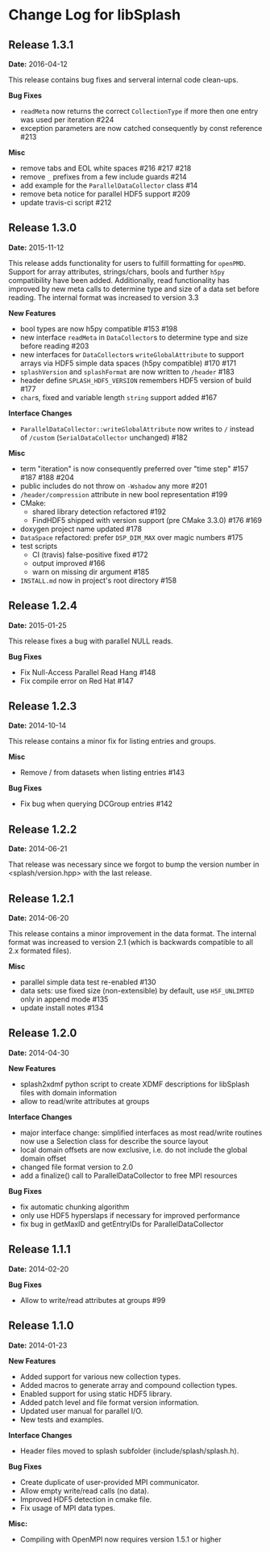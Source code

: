 Change Log for libSplash
================================================================

Release 1.3.1
-------------
**Date:** 2016-04-12

This release contains bug fixes and serveral internal code
clean-ups.

**Bug Fixes**

 - `readMeta` now returns the correct `CollectionType` if more then
   one entry was used per iteration #224
 - exception parameters are now catched consequently by const
   reference #213


**Misc**

 - remove tabs and EOL white spaces #216 #217 #218
 - remove `_` prefixes from a few include guards #214
 - add example for the `ParallelDataCollector` class #14
 - remove beta notice for parallel HDF5 support #209
 - update travis-ci script #212


Release 1.3.0
-------------
**Date:** 2015-11-12

This release adds functionality for users to fulfill formatting for
`openPMD`. Support for array attributes, strings/chars, bools and
further `h5py` compatibility have been added. Additionally, read
functionality has improved by new meta calls to determine type
and size of a data set before reading.
The internal format was increased to version 3.3

**New Features**

 - bool types are now h5py compatible #153 #198
 - new interface `readMeta` in `DataCollector`s to determine type 
   and size before reading #203
 - new interfaces for `DataCollector`s `writeGlobalAttribute` to support
   arrays via HDF5 simple data spaces (h5py compatible) #170 #171
 - `splashVersion` and `splashFormat` are now written to `/header` #183
 - header define `SPLASH_HDF5_VERSION` remembers HDF5 version of build #177
 - `char`s, fixed and variable length `string` support added #167


**Interface Changes**

 - `ParallelDataCollector::writeGlobalAttribute` now writes to `/` instead of
   `/custom` (`SerialDataCollector` unchanged) #182


**Misc**

 - term "iteration" is now consequently preferred over
   "time step" #157 #187 #188 #204
 - public includes do not throw on `-Wshadow` any more #201
 - `/header/compression` attribute in new bool representation #199
 - CMake:
   - shared library detection refactored #192
   - FindHDF5 shipped with version support (pre CMake 3.3.0) #176 #169
 - doxygen project name updated #178
 - `DataSpace` refactored: prefer `DSP_DIM_MAX` over magic numbers #175
 - test scripts
   - CI (travis) false-positive fixed #172
   - output improved #166
   - warn on missing dir argument #185
 - `INSTALL.md` now in project's root directory #158


Release 1.2.4
-------------
**Date:** 2015-01-25

This release fixes a bug with parallel NULL reads.

**Bug Fixes**

 - Fix Null-Access Parallel Read Hang #148
 - Fix compile error on Red Hat #147


Release 1.2.3
-------------
**Date:** 2014-10-14

This release contains a minor fix for listing entries and groups.

**Misc**

 - Remove / from datasets when listing entries #143


**Bug Fixes**

 - Fix bug when querying DCGroup entries #142


Release 1.2.2
-------------
**Date:** 2014-06-21

That release was necessary since we forgot to bump the version
number in <splash/version.hpp> with the last release.


Release 1.2.1
-------------
**Date:** 2014-06-20

This release contains a minor improvement in the data format.
The internal format was increased to version 2.1 (which is
backwards compatible to all 2.x formated files).

**Misc**

 - parallel simple data test re-enabled #130
 - data sets: use fixed size (non-extensible) by default,
   use `H5F_UNLIMTED` only in append mode #135
 - update install notes #134


Release 1.2.0
-------------
**Date:** 2014-04-30

**New Features**

 - splash2xdmf python script to create XDMF descriptions for libSplash files
   with domain information
 - allow to read/write attributes at groups


**Interface Changes**

 - major interface change: simplified interfaces as most read/write routines
   now use a Selection class for describe the source layout
 - local domain offsets are now exclusive, i.e. do not include the
   global domain offset
 - changed file format version to 2.0
 - add a finalize() call to ParallelDataCollector to free MPI resources


**Bug Fixes**

 - fix automatic chunking algorithm
 - only use HDF5 hyperslaps if necessary for improved performance
 - fix bug in getMaxID and getEntryIDs for ParallelDataCollector



Release 1.1.1
-------------
**Date:** 2014-02-20

**Bug Fixes**

 - Allow to write/read attributes at groups #99


Release 1.1.0
-------------
**Date:** 2014-01-23

**New Features**

 - Added support for various new collection types.
 - Added macros to generate array and compound collection types.
 - Enabled support for using static HDF5 library.
 - Added patch level and file format version information.
 - Updated user manual for parallel I/O.
 - New tests and examples.


**Interface Changes**

 - Header files moved to splash subfolder (include/splash/splash.h). 


**Bug Fixes**

 - Create duplicate of user-provided MPI communicator.
 - Allow empty write/read calls (no data).
 - Improved HDF5 detection in cmake file.
 - Fix usage of MPI data types.


**Misc:**

 - Compiling with OpenMPI now requires version 1.5.1 or higher
